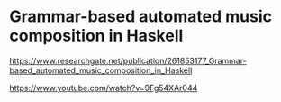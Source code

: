 # Grammar-based automated music composition in Haskell

https://www.researchgate.net/publication/261853177_Grammar-based_automated_music_composition_in_Haskell


https://www.youtube.com/watch?v=9Fg54XAr044
